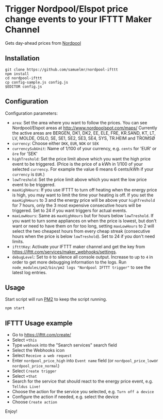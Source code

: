 
# Trigger Nordpool/Elspot price change events to your IFTTT Maker Channel
Gets day-ahead prices from [Nordpool](http://www.nordpoolspot.com/Market-data1/Elspot/)

## Installation
    git clone https://github.com/samuelmr/nordpool-ifttt
    npm install
    cd nordpool-ifttt
    cp config-sample.js config.js
    $EDITOR config.js

## Configuration
Configuration parameters:
- `area`: Set the area where you want to follow the prices. You can see
  Nordpool/Elspot areas at http://www.nordpoolspot.com/maps/
  Currently the active areas are BERGEN, DK1, DK2, EE, ELE, FRE, KR.SAND,
  KT, LT, LV, MOLDE, OSLO, SE, SE1, SE2, SE3, SE4, SYS, TR.HEIM and TROMSØ
- `currency`: Choose either `DKK`, `EUR`, `NOK` or `SEK`
- `currencySubUnit`: Name of 1/100 of your currency, e.g. `cents` for 'EUR'
  or `öre` for 'SEK'
- `highTreshold`: Set the price limit above which you want the high price
  event to be triggered. (Price is the price of a kWh in 1/100 of your
  selected `currency`. For example the value 6 means 6 cents/kWh if your
  `currency` is `EUR`.)
- `lowTreshold`: Set the price limit above which you want the low price
  event to be triggered.
- `maxHighHours`: If you use IFTTT to turn off heating when the energy price
  is high, you may want to limit the time your heating is off. If you set the
  `maxHighHours` to 3 and the energy price will be above your `highTreshold`
  for 7 hours, only the 3 most expensive consecutive hours will be triggered.
  Set to 24 if you want triggers for actual events.
- `maxLowHours`: Same as `maxHighHours` but for hours below `lowTreshold`.
  If you want to turn some appliances on when the price is lowest, but don't
  want or need to have them on for too long, setting `maxLowHours` to 2 will
  select the two cheapest hours from every cheap streak (consecutive hours
  when the price is below `lowTreshold`). Set to 24 if you don't need limits.
- `iftttKey`: Activate your IFTTT maker channel and get the key from
  https://ifttt.com/services/maker_webhooks/settings.
- `debugLevel`: Set to `0` to silence all console output. Increase to up to
  `4` in order to get more debugging information to the logs.
  Run `node_modules/pm2/bin/pm2 logs "Nordpool IFTTT trigger"` to see the
  latest log entries.

## Usage

Start script will run [PM2](http://pm2.keymetrics.io/) to keep the script running.

    npm start

## IFTTT Usage example

- Go to https://ifttt.com/create/
- Select `+this`
- Type `webhook` into the "Search services" search field
- Select the Webhooks icon
- Select `Receive a web request`
- Enter `nordpool_price_high` into `Event name` field (or `nordpool_price_low`or `nordpool_price_normal`)
- Select `Create trigger`
- Select `+that`
- Search for the service that should react to the energy price event, e.g. `Telldus Live!`
- Choose the action for the service you selected, e.g. `Turn off a device`
- Configure the action if needed, e.g. select the device
- Choose `Create action`

Enjoy!
